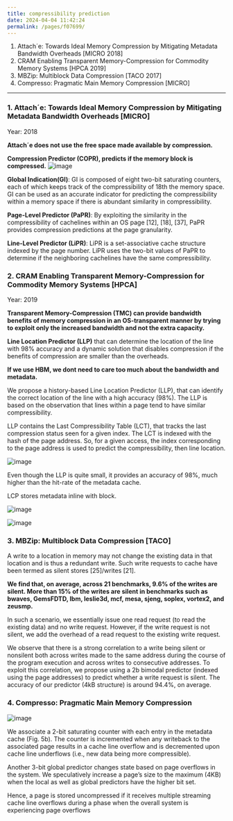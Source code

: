 ```yaml
---
title: compressibility prediction
date: 2024-04-04 11:42:24
permalink: /pages/f07699/
---
```


1. Attach´e: Towards Ideal Memory Compression by Mitigating Metadata Bandwidth Overheads [MICRO 2018]
2. CRAM Enabling Transparent Memory-Compression for Commodity Memory Systems [HPCA 2019]
3. MBZip: Multiblock Data Compression [TACO 2017]
4. Compresso: Pragmatic Main Memory Compression [MICRO]

---
### 1. Attach´e: Towards Ideal Memory Compression by Mitigating Metadata Bandwidth Overheads [MICRO]
Year: 2018

**Attach´e does not use the free space made available by compression.**

**Compression Predictor (COPR), predicts if the memory block is compressed.**
![image](https://github.com/hitqshao/qishao-notes/assets/23403286/5fdac0b6-1921-4b9f-bbf5-2c86549e74e5)

**Global Indication(GI)**: GI is composed of eight two-bit saturating counters, each of which keeps track of the compressibility of 18th the memory space. 
GI can be used as an accurate indicator for predicting the compressibility within a memory space if there is abundant similarity in compressibility.

**Page-Level Predictor (PaPR)**: By exploiting the similarity in the compressibility of cachelines within an OS page [12], [18], [37], PaPR provides compression predictions at the page granularity.

**Line-Level Predictor (LiPR)**:  LiPR is a set-associative cache structure indexed by the page number. LiPR uses the two-bit values of PaPR to determine if the neighboring cachelines have the same compressibility.

### 2. CRAM Enabling Transparent Memory-Compression for Commodity Memory Systems [HPCA]
Year: 2019

**Transparent Memory-Compression (TMC) can provide bandwidth benefits of memory compression in an OS-transparent manner by trying to exploit only the increased bandwidth and not the extra capacity.**

**Line Location Predictor (LLP)** that can determine the location of the line with 98% accuracy and a dynamic solution that disables compression if the benefits of compression are smaller than the overheads.

**If we use HBM, we dont need to care too much about the bandwidth and metadata.**

We propose a history-based Line Location Predictor (LLP), that can identify the correct location of the line with a high accuracy (98%). The LLP is based on the observation that lines within a page tend to have similar compressibility.

LLP contains the Last Compressibility Table (LCT), that tracks the last compression status seen for a given index. The LCT is indexed with the hash of the page address. 
So, for a given access, the index corresponding to the page address is used to predict the compressibility, then line location.

![image](https://github.com/hitqshao/qishao-notes/assets/23403286/4c1c1b42-c4e0-4250-8be7-af0cb8edaa03)

Even though the LLP is quite small, it provides an accuracy of 98%, much higher than the hit-rate of the metadata cache.

LCP stores metadata inline with block.

![image](https://github.com/hitqshao/qishao-notes/assets/23403286/cdccf9e7-f9b5-48b0-9c10-977047f060b3)

![image](https://github.com/hitqshao/qishao-notes/assets/23403286/54517fe5-abf0-44cb-ac6b-4759942be1df)


### 3. MBZip: Multiblock Data Compression [TACO]

A write to a location in memory may not change the existing data in that location and is thus a redundant write. Such write requests to cache have been termed as silent stores [25]/writes [21].

**We find that, on average, across 21 benchmarks, 9.6% of the writes are silent. More than 15% of the writes are silent in benchmarks such as bwaves, GemsFDTD, lbm, leslie3d, mcf, mesa, sjeng, soplex, vortex2, and zeusmp.**

In such a scenario, we essentially issue one read request (to read the existing data) and no write request. However, if the write request is not silent, we add the overhead of a read request to the existing write request.

We observe that there is a strong correlation to a write being silent or nonsilent both across writes made to the same address during the course of the program execution and across writes to consecutive addresses. To exploit this correlation, we propose using a 2b bimodal predictor (indexed using the page addresses) to predict whether a write request is silent. The accuracy of our predictor (4kB structure) is around 94.4%, on average.

### 4. Compresso: Pragmatic Main Memory Compression

![image](https://github.com/hitqshao/qishao-notes/assets/23403286/50a52444-7ec2-447f-b830-9ef060884785)
 
We associate a 2-bit saturating counter with each entry in the metadata cache (Fig. 5b). The counter is incremented when any writeback to the associated page results in a cache line overflow and is decremented upon cache line underflows (i.e., new data being more compressible).

Another 3-bit global predictor changes state based on page overflows in the system. We speculatively increase a page’s size to the maximum (4KB)
when the local as well as global predictors have the higher bit set.

Hence, a page is stored uncompressed if it receives multiple streaming cache line overflows during a phase when the overall system is experiencing page overflows


